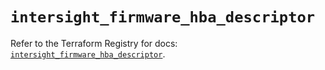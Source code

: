 # `intersight_firmware_hba_descriptor`

Refer to the Terraform Registry for docs: [`intersight_firmware_hba_descriptor`](https://registry.terraform.io/providers/ciscodevnet/intersight/1.0.71/docs/resources/firmware_hba_descriptor).
